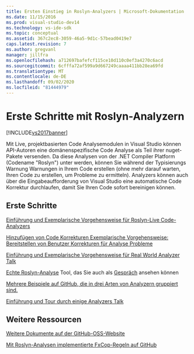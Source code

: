 ```yaml
---
title: Ersten Einstieg in Roslyn-Analyzers | Microsoft-Dokumentation
ms.date: 11/15/2016
ms.prod: visual-studio-dev14
ms.technology: vs-ide-sdk
ms.topic: conceptual
ms.assetid: 367c2ec8-3059-46a5-9d1c-57bead0419e7
caps.latest.revision: 7
ms.author: gregvanl
manager: jillfra
ms.openlocfilehash: a712697bafefcf115ce10d110c0ef3a4270c6acd
ms.sourcegitcommit: 6cfffa72af599a9d667249caaaa411bb28ea69fd
ms.translationtype: MT
ms.contentlocale: de-DE
ms.lasthandoff: 09/02/2020
ms.locfileid: "81444979"
---
```

# <a name="getting-started-with-roslyn-analyzers"></a>Erste Schritte mit Roslyn-Analyzern
[!INCLUDE[vs2017banner](../includes/vs2017banner.md)]

Mit Live, projektbasierten Code Analysemodulen in Visual Studio können API-Autoren eine domänenspezifische Code Analyse als Teil ihrer nuget-Pakete versenden.  Da diese Analysen von der .NET Compiler Platform (Codename "Roslyn") unter werden, können Sie während der Typisierungs Warnung Warnungen in Ihrem Code erstellen (ohne mehr darauf warten, Ihren Code zu erstellen, um Probleme zu ermitteln).  Analyzers können auch über die Eingabeaufforderung von Visual Studio eine automatische Code Korrektur durchlaufen, damit Sie Ihren Code sofort bereinigen können.

## <a name="getting-started"></a>Erste Schritte
[Einführung und Exemplarische Vorgehensweise für Roslyn-Live Code-Analyzers](https://msdn.microsoft.com/magazine/dn879356.aspx)

[Hinzufügen von Code Korrekturen Exemplarische Vorgehensweise: Bereitstellen von Benutzer Korrekturen für Analyse Probleme](https://msdn.microsoft.com/magazine/dn904670.aspx)

[Einführung und Exemplarische Vorgehensweise für Real World Analyzer Talk](https://channel9.msdn.com/events/Build/2015/3-725)

[Echte Roslyn-Analyse](../extensibility/roslyn-analyzers-and-code-aware-library-for-immutablearrays.md) Tool, das Sie auch als [Gespräch](https://channel9.msdn.com/events/Build/2015/3-725) ansehen können

[Mehrere Beispiele auf GitHub, die in drei Arten von Analyzern gruppiert sind.](https://github.com/dotnet/roslyn/blob/master/docs/analyzers/Analyzer%20Samples.md)

[Einführung und Tour durch einige Analyzers Talk](https://channel9.msdn.com/Events/dotnetConf/2015/NET-Compiler-Platform-Roslyn-Analyzers-and-the-Rise-of-Code-Aware-Libraries)

## <a name="other-resources"></a>Weitere Ressourcen
[Weitere Dokumente auf der GitHub-OSS-Website](https://github.com/dotnet/roslyn/tree/master/docs/analyzers)

[Mit Roslyn-Analysen implementierte FxCop-Regeln auf GitHub](https://github.com/dotnet/roslyn/tree/master/src/Features/Core/Portable/Diagnostics/Analyzers)
